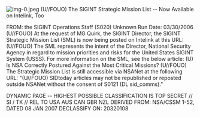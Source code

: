 ![img-0.jpeg](img-0.jpeg)
(U//FOUO) The SIGINT Strategic Mission List -- Now Available on Intelink, Too

FROM: the SIGINT Operations Staff (S020)
Unknown
Run Date: 03/30/2006
(U//FOUO) At the request of MG Quirk, the SIGINT Director, the SIGINT Strategic Mission List (SML) is now being posted on Intelink at this URL:
(U//FOUO) The SML represents the intent of the Director, National Security Agency in regard to mission priorities and risks for the United States SIGINT System (USSS). For more information on the SML, see the below article:
(U) Is NSA Correctly Postured Against the Most Critical Missions?
(U//FOUO) The Strategic Mission List is still accessible via NSANet at the following URL:
"(U//FOUO) SIDtoday articles may not be republished or reposted outside NSANet without the consent of S0121 (DL sid_comms)."

DYNAMIC PAGE -- HIGHEST POSSIBLE CLASSIFICATION IS
TOP SECRET // SI / TK // REL TO USA AUS CAN GBR NZL
DERIVED FROM: NSA/CSSM 1-52, DATED 08 JAN 2007 DECLASSIFY ON: 20320108
